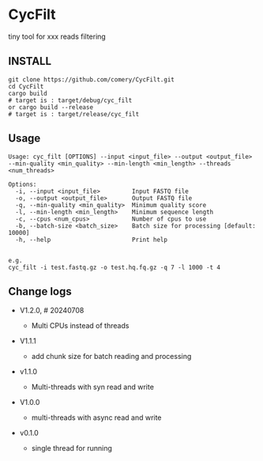 # CycFilt
tiny tool for xxx reads filtering



## INSTALL

```shell
git clone https://github.com/comery/CycFilt.git
cd CycFilt
cargo build
# target is : target/debug/cyc_filt
or cargo build --release
# target is : target/release/cyc_filt
```





## Usage

```shell
Usage: cyc_filt [OPTIONS] --input <input_file> --output <output_file> --min-quality <min_quality> --min-length <min_length> --threads <num_threads>

Options:
  -i, --input <input_file>         Input FASTQ file
  -o, --output <output_file>       Output FASTQ file
  -q, --min-quality <min_quality>  Minimum quality score
  -l, --min-length <min_length>    Minimum sequence length
  -c, --cpus <num_cpus>            Number of cpus to use
  -b, --batch-size <batch_size>    Batch size for processing [default: 10000]
  -h, --help                       Print help


e.g.
cyc_filt -i test.fastq.gz -o test.hq.fq.gz -q 7 -l 1000 -t 4
```





## Change logs

- V1.2.0, # 20240708

  - Multi CPUs instead of threads

- V1.1.1

  - add chunk size for batch reading and processing

- v1.1.0

  - Multi-threads with syn read and write

- V1.0.0

  - multi-threads with async read and write

- v0.1.0

  - single thread for running

  
